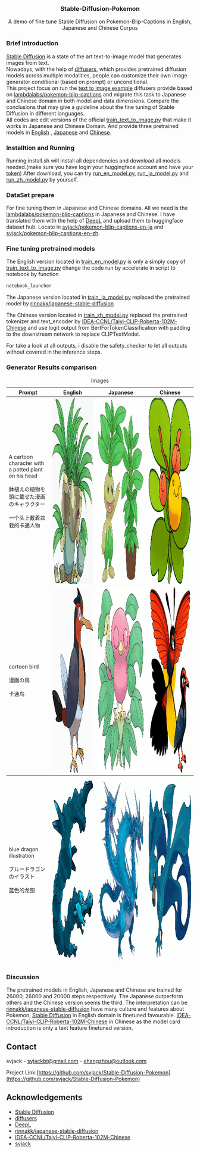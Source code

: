 <!-- PROJECT LOGO -->
<br />
<p align="center">
  <h3 align="center">Stable-Diffusion-Pokemon</h3>

  <p align="center">
   		A demo of fine tune Stable Diffusion on Pokemon-Blip-Captions in English, Japanese and Chinese Corpus
    <br />
  </p>
</p>

### Brief introduction
[Stable Diffusion](https://stability.ai/blog/stable-diffusion-public-release) is a state of the art text-to-image model that generates images from text.<br/>
Nowadays, with the help of [diffusers](https://github.com/huggingface/diffusers), which provides pretrained diffusion models across multiple modalities, people can customize their own image generator conditional (based on prompt) or unconditional.<br/>
This project focus on run the [text to image example](https://github.com/huggingface/diffusers/tree/main/examples/text_to_image) diffusers provide based on [lambdalabs/pokemon-blip-captions](https://huggingface.co/datasets/lambdalabs/pokemon-blip-captions) and migrate this task to Japanese and Chinese domain
in both model and data dimensions. Compare the conclusions that may give a guideline about the fine tuning of Stable Diffusion in different languages.<br/>
All codes are edit versions of the official [train_text_to_image.py](https://github.com/huggingface/diffusers/blob/main/examples/text_to_image/train_text_to_image.py) that make it works in Japanese and Chinese Domain.
And provide three pretrained models in [English](https://huggingface.co/svjack/Stable-Diffusion-Pokemon-en) , [Japanese](https://huggingface.co/svjack/Stable-Diffusion-Pokemon-ja) and [Chinese](https://huggingface.co/svjack/Stable-Diffusion-Pokemon-zh).

### Installtion and Running
Running install.sh will install all dependencies and download all models needed.(make sure you have login your huggingface account and have your [token](https://huggingface.co/docs/hub/security-tokens))
After download, you can try [run_en_model.py](run_en_model.py), [run_ja_model.py](run_ja_model.py) and [run_zh_model.py](run_zh_model.py) by yourself.

### DataSet prepare
For fine tuning them in Japanese and Chinese domains. All we need is the [lambdalabs/pokemon-blip-captions](https://huggingface.co/datasets/lambdalabs/pokemon-blip-captions) in Japanese and Chinese. I have translated them with the help of [DeepL](https://www.deepl.com/translator) and upload them to huggingface dataset hub. Locate in [svjack/pokemon-blip-captions-en-ja](https://huggingface.co/datasets/svjack/pokemon-blip-captions-en-ja) and [svjack/pokemon-blip-captions-en-zh](https://huggingface.co/datasets/svjack/pokemon-blip-captions-en-zh).

### Fine tuning pretrained models
The English version located in [train_en_model.py](train_en_model.py) is only a simply copy of [train_text_to_image.py](https://github.com/huggingface/diffusers/blob/main/examples/text_to_image/train_text_to_image.py) change the code run by accelerate in script to notebook by function
```python
notebook_launcher
```

The Japanese version located in [train_ja_model.py](train_ja_model.py)
replaced the pretrained model by [rinnakk/japanese-stable-diffusion](https://github.com/rinnakk/japanese-stable-diffusion)<br/>

The Chinese version located in [train_zh_model.py](train_zh_model.py)
replaced the pretrained tokenizer and text_encoder by [IDEA-CCNL/Taiyi-CLIP-Roberta-102M-Chinese](https://huggingface.co/IDEA-CCNL/Taiyi-CLIP-Roberta-102M-Chinese) and use logit output from BertForTokenClassification with padding to the downstream network to replace CLIPTextModel.

For take a look at all outputs, i disable the safety_checker to let all outputs without covered in the inference steps.

### Generator Results comparison
<table><caption>Images</caption>
<thead>
<tr>
<th>Prompt</th>
<th colspan="1">English</th>
<th colspan="1">Japanese</th>
<th colspan="1">Chinese</th>
</tr>
</thead>
<tbody>
<tr>
<td>A cartoon character with a potted plant on his head<br/><br/>鉢植えの植物を頭に載せた漫画のキャラクター<br/><br/>一个头上戴着盆栽的卡通人物</td>
<td><img src="imgs/en_plant.jpg" alt="Girl in a jacket" width="500" height="500"></td>
<td><img src="imgs/ja_plant.jpg" alt="Girl in a jacket" width="500" height="500"></td>
<td><img src="imgs/zh_plant.jpg" alt="Girl in a jacket" width="500" height="500"></td>
</tr>
<tr>
<td>cartoon bird<br/><br/>漫画の鳥<br/><br/>卡通鸟</td>
<td><img src="imgs/en_bird.jpg" alt="Girl in a jacket" width="500" height="500"></td>
<td><img src="imgs/ja_bird.jpg" alt="Girl in a jacket" width="500" height="500"></td>
<td><img src="imgs/zh_bird.jpg" alt="Girl in a jacket" width="500" height="500"></td>
</tr>
</tbody>
<tfoot>
<tr>
<td>blue dragon illustration<br/><br/>ブルードラゴンのイラスト<br/><br/>蓝色的龙图</td>
<td><img src="imgs/en_blue_dragon.jpg" alt="Girl in a jacket" width="500" height="500"></td>
<td><img src="imgs/ja_blue_dragon.jpg" alt="Girl in a jacket" width="500" height="500"></td>
<td><img src="imgs/zh_blue_dragon.jpg" alt="Girl in a jacket" width="500" height="500"></td>
</tr>
</tfoot>
</table>

### Discussion
The pretrained models in English, Japanese and Chinese are trained for 26000, 26000 and 20000 steps respectively. The Japanese outperform others and the Chinese version seems the third. The interpretation can be
[rinnakk/japanese-stable-diffusion](https://github.com/rinnakk/japanese-stable-diffusion) have many culture and features about Pokemon, [Stable Diffusion](https://stability.ai/blog/stable-diffusion-public-release) in English domain is finetuned favourable. [IDEA-CCNL/Taiyi-CLIP-Roberta-102M-Chinese](https://huggingface.co/IDEA-CCNL/Taiyi-CLIP-Roberta-102M-Chinese) in Chinese as the model card introduction is only a text feature finetuned version.

<!-- CONTACT -->
## Contact

<!--
Your Name - [@your_twitter](https://twitter.com/your_username) - email@example.com
-->
svjack - svjackbt@gmail.com - ehangzhou@outlook.com

<!--
Project Link: [https://github.com/your_username/repo_name](https://github.com/your_username/repo_name)
-->
Project Link:[https://github.com/svjack/Stable-Diffusion-Pokemon](https://github.com/svjack/Stable-Diffusion-Pokemon)


<!-- ACKNOWLEDGEMENTS -->
## Acknowledgements
<!--
* [GitHub Emoji Cheat Sheet](https://www.webpagefx.com/tools/emoji-cheat-sheet)
* [Img Shields](https://shields.io)
* [Choose an Open Source License](https://choosealicense.com)
* [GitHub Pages](https://pages.github.com)
* [Animate.css](https://daneden.github.io/animate.css)
* [Loaders.css](https://connoratherton.com/loaders)
* [Slick Carousel](https://kenwheeler.github.io/slick)
* [Smooth Scroll](https://github.com/cferdinandi/smooth-scroll)
* [Sticky Kit](http://leafo.net/sticky-kit)
* [JVectorMap](http://jvectormap.com)
* [Font Awesome](https://fontawesome.com)
-->
* [Stable Diffusion](https://stability.ai/blog/stable-diffusion-public-release)
* [diffusers](https://github.com/huggingface/diffusers)
* [DeepL](https://www.deepl.com/translator)
* [rinnakk/japanese-stable-diffusion](https://github.com/rinnakk/japanese-stable-diffusion)
* [IDEA-CCNL/Taiyi-CLIP-Roberta-102M-Chinese](https://huggingface.co/IDEA-CCNL/Taiyi-CLIP-Roberta-102M-Chinese)
* [svjack](https://huggingface.co/svjack)
